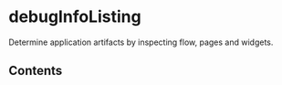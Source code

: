 
# <a id="debugInfoListing"></a>debugInfoListing

Determine application artifacts by inspecting flow, pages and widgets.

## Contents
